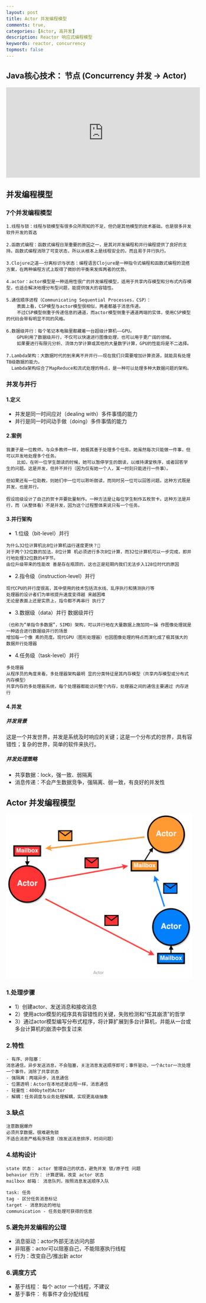 ```yaml
---
layout: post
title: Actor 并发编程模型
comments: true,
categories: [Actor, 高并发]
description: Reactor 响应式编程模型
keywords: reactor, concurrency
topmost: false
---
```


## Java核心技术： 节点 (Concurrency 并发 -> Actor)
<iframe id="embed_dom" name="embed_dom" frameborder="0" style="display:block;width:525px; height:245px;" src="https://www.processon.com/embed/623b22e5e401fd070bbe3acd"></iframe>


## 并发编程模型

### 7个并发编程模型
```
1.线程与锁：线程与锁模型有很多众所周知的不足，但仍是其他模型的技术基础，也是很多并发软件开发的首选

2.函数式编程：函数式编程日渐重要的原因之一，是其对并发编程和并行编程提供了良好的支持。函数式编程消除了可变状态，所以从根本上是线程安全的，而且易于并行执行。

3.Clojure之道——分离标识与状态：编程语言Clojure是一种指令式编程和函数式编程的混搭方案，在两种编程方式上取得了微妙的平衡来发挥两者的优势。

4.actor：actor模型是一种适用性很广的并发编程模型，适用于共享内存模型和分布式内存模型，也适合解决地理分布型问题，能提供强大的容错性。

5.通信顺序进程（Communicating Sequential Processes，CSP）：
	表面上看，CSP模型与actor模型很相似，两者都基于消息传递。
	不过CSP模型侧重于传递信息的通道，而actor模型侧重于通道两端的实体，使用CSP模型的代码会带有明显不同的风格。

6.数据级并行：每个笔记本电脑里都藏着一台超级计算机——GPU。
	GPU利用了数据级并行，不仅可以快速进行图像处理，也可以用于更广阔的领域。
	如果要进行有限元分析、流体力学计算或其他的大量数字计算，GPU的性能将是不二选择。

7.Lambda架构：大数据时代的到来离不开并行——现在我们只需要增加计算资源，就能具有处理TB级数据的能力。
  Lambda架构综合了MapReduce和流式处理的特点，是一种可以处理多种大数据问题的架构。
```

### 并发与并行
#### 1.定义
- 并发是同一时间应对（dealing with）多件事情的能力
- 并行是同一时间动手做（doing）多件事情的能力

#### 2.案例
```aidl
我妻子是一位教师。与众多教师一样，她极其善于处理多个任务。她虽然每次只能做一件事，但可以并发地处理多个任务。
	比如，在听一位学生朗读的时候，她可以暂停学生的朗读，以维持课堂秩序，或者回答学生的问题。这是并发，但并不并行（因为仅有她一个人，某一时刻只能进行一件事）。

但如果还有一位助教，则她们中一位可以聆听朗读，而同时另一位可以回答问题。这种方式既是并发，也是并行。

假设班级设计了自己的贺卡并要批量制作。一种方法是让每位学生制作五枚贺卡。这种方法是并行，而（从整体看）不是并发，因为这个过程整体来说只有一个任务。
```

#### 3.并行架构
- 1.位级（bit-level）并行
```aidl
为什么32位计算机比8位计算机运行速度更快？
对于两个32位数的加法，8位计算 机必须进行多次8位计算，而32位计算机可以一步完成，即并行地处理32位数的4字节。 
由位升级带来的性能改 善是存在瓶颈的，这也正是短期内我们无法步入128位时代的原因
```
- 2.指令级（instruction-level）并行
```aidl
现代CPU的并行度很高，其中使用的技术包括流水线、乱序执行和猜测执行等
处理器的设计者们为单核提升速度变得越 来越困难
无论是表面上还是实质上，指令都不再串行 执行了
```
- 3.数据级（data）并行 数据级并行
```aidl
（也称为“单指令多数据”，SIMD）架构，可以并行地在大量数据上施加同一操 作图像处理就是一种适合进行数据级并行的场景
增加每一个像 素的亮度。现代GPU（图形处理器）也因图像处理的特点而演化成了极其强大的数据并行处理器
```
- 4.任务级（task-level）并行
```aidl
多处理器
从程序员的角度来看，多处理器架构最明 显的分类特征是其内存模型（共享内存模型或分布式内存模型）
共享内存的多处理器系统，每个处理器都能访问整个内存，处理器之间的通信主要通过 内存进行
```

#### 4.并发
##### 并发背景
这是一个并发世界，并发是系统及时响应的关键；这是一个分布式的世界，具有容错性；复杂的世界，简单的软件来执行。

##### 并发处理策略
- 共享数据：lock，强一致、弱隔离
- 消息传递：不会产生数据竞争，强隔离、弱一致，有良好的并发性


## Actor 并发编程模型

![actor](/images/types/cur/actor.png)

### 1.处理步骤
- 1）创建actor、发送消息和接收消息
- 2）使用actor模型的程序具有容错性的关键，失败检测和“任其崩溃”的哲学
- 3）通过actor模型编写分布式程序，将计算扩展到多台计算机，并能从一台或多台计算机的崩溃中恢复过来

### 2.特性
```aidl
- 有序、非阻塞：  
消息通信，异步发送消息，不会阻塞，关注消息发送顺序即可；事件驱动，一个Actor一次处理一个事件，消除了共享状态
- 强隔离：两端异步，消息通信
- 位置透明：Actor在本地还是远程一样，消息通信
- 轻量性：400byte的Actor
- 解耦：任务调度与业务处理解耦，实现更高级抽象
```

### 3.缺点
```aidl
注意数据爆炸
必须共享数据，很难避免锁
不适合消息严格有序场景（按发送消息排序，时间问题）
```

### 4.结构设计
```aidl
state 状态： actor 管理自己的状态，避免并发 锁/原子性 问题
behavior 行为： 计算逻辑，改变 actor 状态
mailbox 邮箱： 消息队列，按照消息发送顺序入队
```
```aidl
task: 任务
tag - 区分任务消息标记
target - 消息到达的地址
communication - 任务处理可获得的信息
```

### 5.避免并发编程的公理
- 消息驱动：actor外部无法访问内部
- 非阻塞：actor可以阻塞自己，不能阻塞执行线程
- 行为：改变自己/推出新 actor 

### 6.调度方式
- 基于线程： 每个 actor 一个线程，不建议
- 基于事件： 有事件才会分配线程



